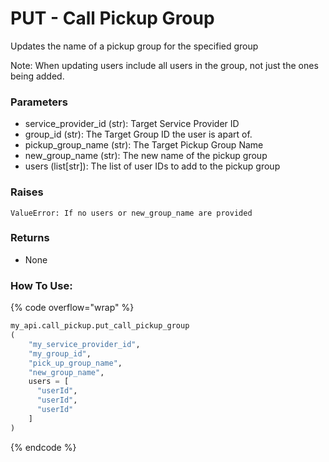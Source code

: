 # PUT - Call Pickup Group

Updates the name of a pickup group for the specified group

Note: When updating users include all users in the group, not just the ones being added.

### Parameters&#x20;

* service_provider_id (str): Target Service Provider ID
* group_id (str): The Target Group ID the user is apart of.
* pickup_group_name (str): The Target Pickup Group Name
* new_group_name (str): The new name of the pickup group
* users (list[str]): The list of user IDs to add to the pickup group

### Raises 
    ValueError: If no users or new_group_name are provided

### Returns

* None

### How To Use:

{% code overflow="wrap" %}
```python
my_api.call_pickup.put_call_pickup_group
(
    "my_service_provider_id", 
    "my_group_id",
    "pick_up_group_name",
    "new_group_name",
    users = [
      "userId",
      "userId",
      "userId"
    ]
)
```
{% endcode %}
